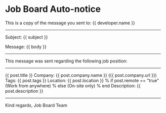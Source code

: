 Job Board Auto-notice
=====================

This is a copy of the message you sent to: {{ developer.name }}

-----------------------------------------------------------------

Subject: {{ subject }}


Message:
{{ body }}

-----------------------------------------------------------------

This message was sent regarding the following job position:

-----------------------------------------------------------------

{{ post.title }}
Company: {{ post.company.name }} ({{ post.company.url }})
Tags: {{ post.tags }}
Location: {{ post.location }}
% if post.remote == "true"
(Work from anywhere)
% else
(On-site only)
% end
Description:
{{ post.description }}

-----------------------------------------------------------------

Kind regards,
Job Board Team
